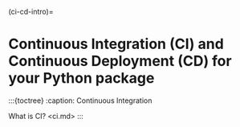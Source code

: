 (ci-cd-intro)=
# Continuous Integration (CI) and Continuous Deployment (CD) for your Python package


:::{toctree}
:caption: Continuous Integration


What is CI?  <ci.md>
:::
